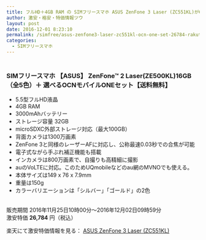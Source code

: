 ```yaml
---
title: フルHD＋4GB RAM の SIMフリースマホ ASUS ZenFone 3 Laser (ZC551KL)がOCNモバイルONEセットで特価26,784円！送料無料！
author: 激安・格安・特価情報ツウ
layout: post
date: 2016-12-01 8:23:10
permalink: /simfree/asus-zenfone3-laser-zc551kl-ocn-one-set-26784-rakuten.html
categories:
  - SIMフリースマホ
---
```


<div class="img-bg2 img_L">
<a href="//hb.afl.rakuten.co.jp/hgc/1220cdae.59bac541.1220cdaf.bae264e6/?pc=http%3A%2F%2Fitem.rakuten.co.jp%2Fgoosimseller%2Fzc551kl-3laser-simset%2F&m=http%3A%2F%2Fm.rakuten.co.jp%2Fgoosimseller%2Fi%2F10000396%2F&scid=af_item_img&link_type=pict&ut=eyJwYWdlIjoiaXRlbSIsInR5cGUiOiJwaWN0Iiwic2l6ZSI6IjI0MHgyNDAiLCJuYW0iOjEsIm5hbXAiOiJkb3duIiwiY29tIjoxLCJjb21wIjoiZG93biIsInByaWNlIjoxLCJib3IiOjEsImNvbCI6MCwidGFyIjoxfQ%3D%3D" target="_blank" style="word-wrap:break-word;"  ><img src="//hbb.afl.rakuten.co.jp/hgb/1220cdae.59bac541.1220cdaf.bae264e6/?me_id=1296969&item_id=10000396&m=https%3A%2F%2Fthumbnail.image.rakuten.co.jp%2F%400_mall%2Fgoosimseller%2Fcabinet%2Fsmartphone%2Fzenfone3laser%2Fzenfone3laser_cp.jpg%3F_ex%3D80x80&pc=https%3A%2F%2Fthumbnail.image.rakuten.co.jp%2F%400_mall%2Fgoosimseller%2Fcabinet%2Fsmartphone%2Fzenfone3laser%2Fzenfone3laser_cp.jpg%3F_ex%3D240x240&s=240x240&t=pict" border="0" style="margin:2px" alt="" title=""></a>
</div>

### SIMフリースマホ 【ASUS】 ZenFone™ 2 Laser(ZE500KL)16GB（全5色）＋ 選べるOCNモバイルONEセット【送料無料】
<!--more-->

* 5.5型フルHD液晶
* 4GB RAM
* 3000mAhバッテリー
* ストレージ容量 32GB
* microSDXC外部ストレージ対応（最大100GB）
* 背面カメラは1300万画素
* ZenFone 3と同様のレーザーAFに対応し、公称最速0.03秒での合焦が可能
* 電子式ながら手ぶれ補正機能も搭載
* インカメラは800万画素で、自撮りも高精細に撮影
* auのVoLTEに対応。このためUQmobileなどのau網のMVNOでも使える。
* 本体サイズは149 x 76 x 7.9mm
* 重量は150g
* カラーバリエーションは「シルバー」「ゴールド」の2色

<br clear="all" />販売期間	2016年11月25日10時00分～2016年12月02日09時59分<br>
激安特価 <span class="tokka-price"><strong>26,784</strong></span> 円（税込）

楽天にて激安特価情報を見る： <span class="fs150p"><a href="//hb.afl.rakuten.co.jp/hgc/1220cdae.59bac541.1220cdaf.bae264e6/?pc=http%3A%2F%2Fitem.rakuten.co.jp%2Fgoosimseller%2Fzc551kl-3laser-simset%2F&m=http%3A%2F%2Fm.rakuten.co.jp%2Fgoosimseller%2Fi%2F10000396%2F&scid=af_item_img&link_type=pict&ut=eyJwYWdlIjoiaXRlbSIsInR5cGUiOiJwaWN0Iiwic2l6ZSI6IjI0MHgyNDAiLCJuYW0iOjEsIm5hbXAiOiJkb3duIiwiY29tIjoxLCJjb21wIjoiZG93biIsInByaWNlIjoxLCJib3IiOjEsImNvbCI6MCwidGFyIjoxfQ%3D%3D" target="_blank" style="word-wrap:break-word;" >ASUS ZenFone 3 Laser (ZC551KL)</a></span>
